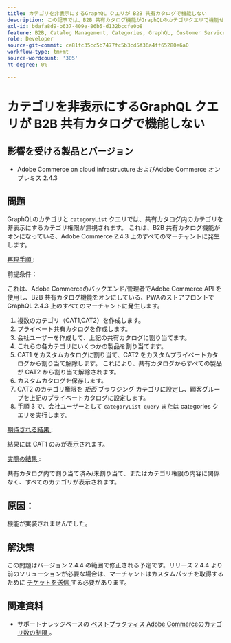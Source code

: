 ```yaml
---
title: カテゴリを非表示にするGraphQL クエリが B2B 共有カタログで機能しない
description: この記事では、B2B 共有カタログ機能がGraphQLのカテゴリクエリで機能せず、カテゴリを非表示にする場合の解決策を説明します。
exl-id: bdafa8d9-b637-409e-86b5-d132bccfe0b8
feature: B2B, Catalog Management, Categories, GraphQL, Customer Service
role: Developer
source-git-commit: ce81fc35cc5b7477fc5b3cd5f36a4ff65280e6a0
workflow-type: tm+mt
source-wordcount: '305'
ht-degree: 0%

---
```


# カテゴリを非表示にするGraphQL クエリが B2B 共有カタログで機能しない


## 影響を受ける製品とバージョン

* Adobe Commerce on cloud infrastructure およびAdobe Commerce オンプレミス 2.4.3

## 問題

GraphQLのカテゴリと `categoryList` クエリでは、共有カタログ内のカテゴリを非表示にするカテゴリ権限が無視されます。 これは、B2B 共有カタログ機能がオンになっている、Adobe Commerce 2.4.3 上のすべてのマーチャントに発生します。

<u> 再現手順 </u>:

前提条件：

これは、Adobe Commerceのバックエンド/管理者でAdobe Commerce API を使用し、B2B 共有カタログ機能をオンにしている、PWAのストアフロントでGraphQL 2.4.3 上のすべてのマーチャントに発生します。

1. 複数のカテゴリ（CAT1,CAT2）を作成します。
1. プライベート共有カタログを作成します。
1. 会社ユーザーを作成して、上記の共有カタログに割り当てます。
1. これらの各カテゴリにいくつかの製品を割り当てます。
1. CAT1 をカスタムカタログに割り当て、CAT2 をカスタムプライベートカタログから割り当て解除します。 これにより、共有カタログからすべての製品が CAT2 から割り当て解除されます。
1. カスタムカタログを保存します。
1. CAT2 のカテゴリ権限を *拒否* ブラウジング カテゴリに設定し、顧客グループを上記のプライベートカタログに設定します。
1. 手順 3 で、会社ユーザーとして `categoryList query` または categories クエリを実行します。

<u> 期待される結果 </u>:

結果には CAT1 のみが表示されます。

<u> 実際の結果 </u>:

共有カタログ内で割り当て済み/未割り当て、またはカテゴリ権限の内容に関係なく、すべてのカテゴリが表示されます。

## 原因：

機能が実装されませんでした。

## 解決策

この問題はバージョン 2.4.4 の範囲で修正される予定です。リリース 2.4.4 より前のソリューションが必要な場合は、マーチャントはカスタムパッチを取得するために [ チケットを送信 ](/help/help-center-guide/help-center/magento-help-center-user-guide.md#submit-ticket) する必要があります。

## 関連資料

* サポートナレッジベースの [ ベストプラクティス Adobe Commerceのカテゴリ数の制限 ](https://support.magento.com/hc/en-us/articles/360048176832)。
